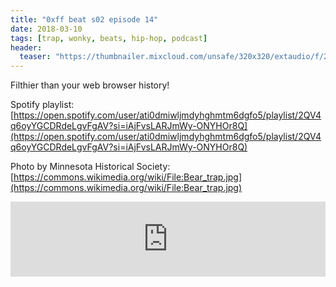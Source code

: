 ```yaml
---
title: "0xff beat s02 episode 14"
date: 2018-03-10
tags: [trap, wonky, beats, hip-hop, podcast]
header:
  teaser: "https://thumbnailer.mixcloud.com/unsafe/320x320/extaudio/f/2/3/c/bcdf-6b8d-4a52-8bb8-425c172e9c43"
---
```


Filthier than your web browser history!

Spotify playlist: [https://open.spotify.com/user/ati0dmiwljmdyhghmtm6dgfo5/playlist/2QV4q6oyYGCDRdeLgvFgAV?si=iAjFvsLARJmWy-ONYHOr8Q](https://open.spotify.com/user/ati0dmiwljmdyhghmtm6dgfo5/playlist/2QV4q6oyYGCDRdeLgvFgAV?si=iAjFvsLARJmWy-ONYHOr8Q)

Photo by Minnesota Historical Society: [https://commons.wikimedia.org/wiki/File:Bear_trap.jpg](https://commons.wikimedia.org/wiki/File:Bear_trap.jpg)

<iframe width="100%" height="120" src="https://www.mixcloud.com/widget/iframe/?hide_cover=1&light=1&feed=%2F0xff-beat%2F0xff-beat-s02-episode-14%2F" frameborder="0" ></iframe>
